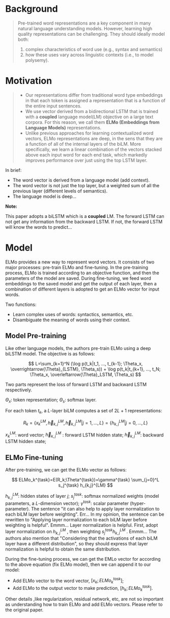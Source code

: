 # Background

> Pre-trained word representations are a key component in many natural language understanding models. However, learning high quality representations can be challenging. They should ideally model both:
>
> 1. complex characteristics of word use (e.g., syntax and semantics)
> 2. how these uses vary across linguistic contexts (i.e., to model polysemy).



# Motivation

> + Our representations differ from traditional word type embeddings in that each token is assigned a representation that is a function of the entire input sentences.
> + We use vector derived from a bidirectional LSTM that is trained with a **coupled** language model(LM) objective on a large text corpora. For this reason, we call them **ELMo (Embeddings from Language Models)** representations.
> + Unlike previous approaches for learning contextualized word vectors, ELMo representations are deep, in the sens that they are a function of all of the internal layers of the biLM. More specifically, we learn a linear combination of the vectors stacked above each input word for each end task, which markedly improves performance over just using the top LSTM layer.



In brief:

+ The word vector is derived from a language model (add context).
+ The word vector is not just the top layer, but a weighted sum of all the previous layer (different levels of semantics).
+ The language model is deep...



**Note:**

This paper adopts a biLSTM which is a **coupled** LM. The forward LSTM can not get any information from the backward LSTM. If not, the forward LSTM will know the words to predict...



# Model

ELMo provides a new way to represent word vectors. It consists of two major processes: pre-train ELMo and fine-tuning.  In the pre-training process, ELMo is trained according to an objective function, and then the parameters of the model are saved. During fine-tuning, we feed word embeddings to the saved model and get the output of each layer, then a combination of different layers is adopted to get an ELMo vector for input words. 

Two functions:

+ Learn complex uses of words: syntactics, semantics, etc.
+ Disambiguate the meaning of words using their context.



## Model Pre-training

Like other language models, the authors pre-train ELMo using a deep biLSTM model. The objective is as follows:


$$
L=\sum_{k=1}^N (\log p(t_k|t_1, ..., t_{k-1}; \Theta_x, \overrightarrow{\Theta}_{LSTM}, \Theta_s)) + \log p(t_k|t_{k+1}, ..., t_N; \Theta_x, \overleftarrow{\Theta}_LSTM, \Theta_s)
$$


Two parts represent the loss of forward LSTM and backward LSTM respectively. 

$\Theta_x$: token representation; $\Theta_s$: softmax layer.



For each token $t_k$, a $L$-layer biLM computes a set of $2L+1$ representations: 


$$
R_k=\{x_k^{LM}, \overrightarrow{h}_{k,j}^{LM}, \overleftarrow{h}_{k,j}^{LM}|j=1,...,L\}=\{h_{k,j}^{LM}|j=0,...,L\}
$$


$x_k^{LM}$: word vector;  $\overrightarrow{h}_{k,j}^{LM}$ : forward LSTM hidden state; $\overleftarrow{h}_{k,j}^{LM}$: backward LSTM hidden state;



## ELMo Fine-tuning

After pre-training, we can get the ELMo vector as follows:


$$
ELMo_k^{task}=E(R_k;\Theta^{task})=\gamma^{task} \sum_{j=0}^L s_j^{task} h_{k,j}^{LM}
$$


$h_{k,j}^{LM}$: hidden states of layer $j$;  $s_j^{task}$: softmax normalized weights (model parameters, a $L$-dimension vector); $\gamma^{task}$: scalar parameter (hyper-parameter). The sentence "it can also help to apply layer normalization to each biLM layer before weighting". Err... In my opinion, the sentence can be rewritten to "Applying layer normalization to each biLM layer before weighting is helpful". Emmm... Layer normalization is helpful. First, adopt layer normalization on $h_{k,j}^{LM}$ , then weighting $s_j^{task} h_{k,j}^{LM}$ . Emmm... The authors also mention that "Considering that the activations of each biLM layer have a different distribution", so they should express that layer normalization is helpful to obtain the same distribution.



During the fine-tuning process, we can get the EMLo vector for according to the above equation (fix ELMo model),  then we can append it to our model:

+ Add ELMo vector to the word vector, $[x_k; ELMo_k^{task}]$;
+ Add ELMo to the output vector to make prediction, $[h_k;ELMo_k^{task}]$.



Other details ,like regularization, residual network, etc, are not so important as understanding how to train ELMo and add ELMo vectors. Please refer to the original paper.



